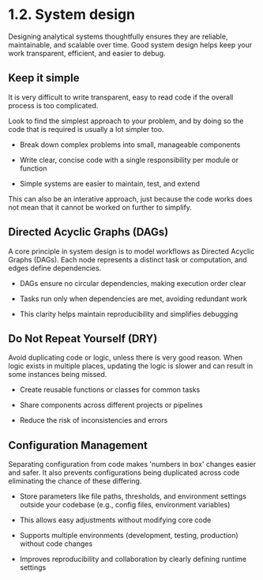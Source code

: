 # 1.2. System design

Designing analytical systems thoughtfully ensures they are reliable, maintainable, and scalable over time. Good system design helps keep your work transparent, efficient, and easier to debug.

## Keep it simple

It is very difficult to write transparent, easy to read code if the overall process is too complicated. 

Look to find the simplest approach to your problem, and by doing so the code that is required is usually a lot simpler too.

- Break down complex problems into small, manageable components  

- Write clear, concise code with a single responsibility per module or function  

- Simple systems are easier to maintain, test, and extend

This can also be an interative approach, just because the code works does not mean that it cannot be worked on further to simplify.

## Directed Acyclic Graphs (DAGs)

A core principle in system design is to model workflows as Directed Acyclic Graphs (DAGs). Each node represents a distinct task or computation, and edges define dependencies.

- DAGs ensure no circular dependencies, making execution order clear  

- Tasks run only when dependencies are met, avoiding redundant work  

- This clarity helps maintain reproducibility and simplifies debugging

## Do Not Repeat Yourself (DRY)

Avoid duplicating code or logic, unless there is very good reason. When logic exists in multiple places, updating the logic is slower and can result in some instances being missed.

- Create reusable functions or classes for common tasks  

- Share components across different projects or pipelines 

- Reduce the risk of inconsistencies and errors

## Configuration Management

Separating configuration from code makes 'numbers in box' changes easier and safer. It also prevents configurations being duplicated across code eliminating the chance of these differing. 

- Store parameters like file paths, thresholds, and environment settings outside your codebase (e.g., config files, environment variables)  

- This allows easy adjustments without modifying core code  

- Supports multiple environments (development, testing, production) without code changes  

- Improves reproducibility and collaboration by clearly defining runtime settings
